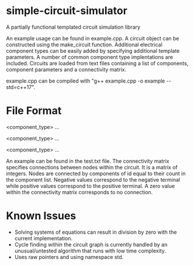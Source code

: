 # simple-circuit-simulator

A partially functional templated circuit simulation library

An example usage can be found in example.cpp. A circuit object can be constructed using the make_circuit function. Additional electrical component types can be easily added by specifying additional template parameters.  A number of common component type implentations are included. Circuits are loaded from text files containing a list of components, component parameters and a connectivity matrix.

example.cpp can be compiled with "g++ example.cpp -o example --std=c++17".

# File Format
 <component_type> <parameter> <parameter> ...
 
 <component_type> <parameter> <parameter> ...
  
 <component_type> <parameter> <parameter> ...

 <connectivity matrix>
  
  An example can be found in the test.txt file. The connectivity matrix specifies connections between nodes within the circuit. It is a matrix of integers. Nodes are connected by components of id equal to their count in the component list. Negative values correspond to the negative terminal while positive values correspond to the positive terminal. A zero value within the connectivity matrix corresponds to no connection.
  
 # Known Issues
 
 - Solving systems of equations can result in division by zero with the current implementation.
 - Cycle finding within the circuit graph is currently handled by an unusual/untested algorithm that runs with low time complexity.
 - Uses raw pointers and using namespace std.
